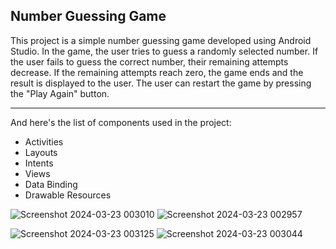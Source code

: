 ## Number Guessing Game

This project is a simple number guessing game developed using Android Studio. In the game, the user tries to guess a randomly selected number. If the user fails to guess the correct number, their remaining attempts decrease. If the remaining attempts reach zero, the game ends and the result is displayed to the user. The user can restart the game by pressing the "Play Again" button.

---

And here's the list of components used in the project:

- Activities
- Layouts
- Intents
- Views
- Data Binding
- Drawable Resources

![Screenshot 2024-03-23 003010](https://github.com/Gulciha-n/andr_app_number_guess_game/assets/120305183/97f866cc-10ad-4df1-b0ef-e6d3c466267c)
![Screenshot 2024-03-23 002957](https://github.com/Gulciha-n/andr_app_number_guess_game/assets/120305183/df87e125-b14c-4cc9-a763-82f0c53eb2c0)

![Screenshot 2024-03-23 003125](https://github.com/Gulciha-n/andr_app_number_guess_game/assets/120305183/57145543-89da-400a-a29f-4f44650776f1)
![Screenshot 2024-03-23 003044](https://github.com/Gulciha-n/andr_app_number_guess_game/assets/120305183/ae919cfe-3abf-4c2a-8fbc-351f90206fc6)



